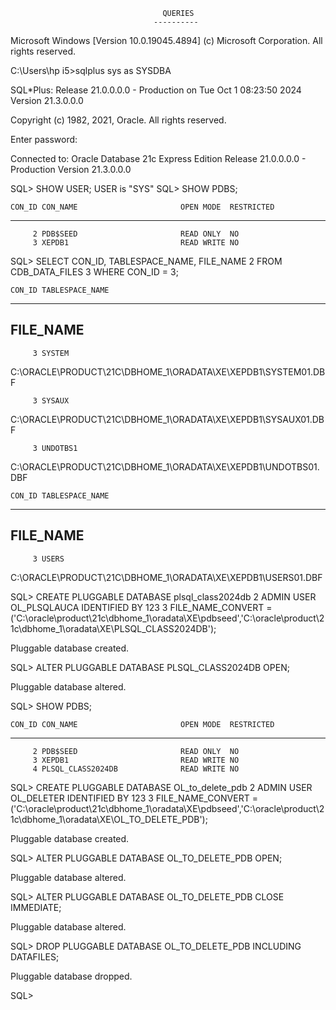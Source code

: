 
                                      QUERIES
                                    ----------
 
 Microsoft Windows [Version 10.0.19045.4894]
(c) Microsoft Corporation. All rights reserved.

C:\Users\hp i5>sqlplus sys as SYSDBA <!-- I opened SQL*Plus to connect to the Oracle Database as the SYS user with DBA privileges-->

SQL*Plus: Release 21.0.0.0.0 - Production on Tue Oct 1 08:23:50 2024
Version 21.3.0.0.0

Copyright (c) 1982, 2021, Oracle.  All rights reserved.

Enter password:

Connected to:
Oracle Database 21c Express Edition Release 21.0.0.0.0 - Production
Version 21.3.0.0.0

SQL> SHOW USER;  <!--I therefore wanted to check which user I was logged in as (for just assurance) -->
USER is "SYS" <!--The result indicated that i was connected as the "SYS" user-->
SQL> SHOW PDBS; <!--I listed all available pluggable databases and the output displayed two existing pluggable databases -->

    CON_ID CON_NAME                       OPEN MODE  RESTRICTED
---------- ------------------------------ ---------- ----------
         2 PDB$SEED                       READ ONLY  NO
         3 XEPDB1                         READ WRITE NO

<!-- I wanted to determine the correct file paths and file naming conventions for my new PDB as well 
as ensures that the new PDB's data files are properly stored without conflicting with existing PDBs or files.-->
SQL> SELECT CON_ID, TABLESPACE_NAME, FILE_NAME
  2  FROM CDB_DATA_FILES
  3  WHERE CON_ID = 3;

    CON_ID TABLESPACE_NAME
---------- ------------------------------
FILE_NAME
--------------------------------------------------------------------------------
         3 SYSTEM
C:\ORACLE\PRODUCT\21C\DBHOME_1\ORADATA\XE\XEPDB1\SYSTEM01.DBF

         3 SYSAUX
C:\ORACLE\PRODUCT\21C\DBHOME_1\ORADATA\XE\XEPDB1\SYSAUX01.DBF

         3 UNDOTBS1
C:\ORACLE\PRODUCT\21C\DBHOME_1\ORADATA\XE\XEPDB1\UNDOTBS01.DBF


    CON_ID TABLESPACE_NAME
---------- ------------------------------
FILE_NAME
--------------------------------------------------------------------------------
         3 USERS
C:\ORACLE\PRODUCT\21C\DBHOME_1\ORADATA\XE\XEPDB1\USERS01.DBF

<!--I therefore went a head and created a new pluggable database named plsql_class2024db and also specified:
An admin user OL_PLSQLAUCA with the password 123. with a file path conversion for storing the new pluggable database's 
files from the seed database.-->
SQL> CREATE PLUGGABLE DATABASE plsql_class2024db
  2  ADMIN USER OL_PLSQLAUCA IDENTIFIED BY 123
  3  FILE_NAME_CONVERT = ('C:\oracle\product\21c\dbhome_1\oradata\XE\pdbseed\','C:\oracle\product\21c\dbhome_1\oradata\XE\PLSQL_CLASS2024DB\');

Pluggable database created.
<!--After creating the plsql_class2024db PDB, I opened it to allow it to be used.-->
SQL>  ALTER PLUGGABLE DATABASE PLSQL_CLASS2024DB OPEN; 

Pluggable database altered.
<!--I ran the SHOW PDBS command again to confirm that the new pluggable database plsql_class2024db was successfully created and is in "READ WRITE" mode. The output now showed three databases:-->
SQL> SHOW PDBS;

    CON_ID CON_NAME                       OPEN MODE  RESTRICTED
---------- ------------------------------ ---------- ----------
         2 PDB$SEED                       READ ONLY  NO
         3 XEPDB1                         READ WRITE NO
         4 PLSQL_CLASS2024DB              READ WRITE NO

 <!--I created another pluggable database named OL_to_delete_pdb with an admin user OL_DELETER and password 123-->        
SQL> CREATE PLUGGABLE DATABASE OL_to_delete_pdb
  2  ADMIN USER OL_DELETER IDENTIFIED BY 123
  3  FILE_NAME_CONVERT = ('C:\oracle\product\21c\dbhome_1\oradata\XE\pdbseed\','C:\oracle\product\21c\dbhome_1\oradata\XE\OL_TO_DELETE_PDB\');

Pluggable database created.
<!--I therefore opened it to verify that the PDB was successfully created and can be accessed -->
SQL> ALTER PLUGGABLE DATABASE OL_TO_DELETE_PDB OPEN;

Pluggable database altered.
<!--I run the CLOSE IMMEDIATE command to shut down the pdb immediately because 
Oracle requires that a PDB must be in a closed state before it can be dropped..-->
SQL> ALTER PLUGGABLE DATABASE OL_TO_DELETE_PDB CLOSE IMMEDIATE;

Pluggable database altered.
<!--lastly, I dropped the OL_to_delete_pdb pluggable database. I included the INCLUDING DATAFILES 
option to remove the associated files from the filesystem as well.-->
SQL> DROP PLUGGABLE DATABASE OL_TO_DELETE_PDB INCLUDING DATAFILES;

Pluggable database dropped.

SQL>
 
